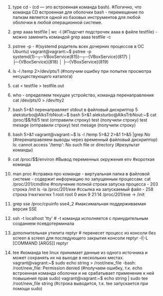 1. type cd  - (cd — это встроенная команда bash). #Логично, что команда CD встроенная для оболочки bash - перемещение по папкам является одной из базовых инструментов для любой оболочки в любой операционной системе.
2. grep aaaa testfile | wc -l (#Подсчет подстрочек аааа в файле testfile) - можно заменить командой grep aaaa testfile -c
3. pstree -p  - #(systemd родитель всех дочерних процессов в ОС Ubuntu)
    vagrant@vagrant:~$ pstree -p
    systemd(1)─┬─VBoxService(815)─┬─{VBoxService}(817)
               │                  ├─{VBoxService}(818)
               │                  ├─{VBoxService}(819)

4. ls -l /temp 2>/dev/pts/1 (#получим ошибку при попытке просмотра несуществующего каталога)
5. cat < testfile > testfile.out
6. who - определяем текущее устройство, 
    команда перенаправления cat /dev/pts/0 > /dev/tty2
7. bash 5>&1 перенаправляет stdout в файловый дискриптор 5
    aleksturbo@AlksTrbNout:~$ bash 5>&1
    aleksturbo@AlksTrbNout:~$ cat /proc/$$/fd/5
    test                    (отправили строку)
    test                    (получили строку)
    test mesage             (отправили строку)
    test mesage             (получили строку)
8. bash 5>&1 
    vagrant@vagrant:~$ ls -l /temp 5>&2 2>&1 1>&5 |grep No (#перенаправляем выводы через временный файловый дискриптор)
    ls: cannot access '/temp': No such file or directory (#результат команды)
9. cat /proc/$$/environ #Вывод переменных окружения
    env #короткая команда
10. man proc #справка про команде - виртуальная папка в файловой системе - содержит информацию по запущенным процессам:
    cat /proc/201/cmdline  #получение полной строки запуска процесса - 203 строка
        /init
    ls -la /proc/201/exe  #ссылка на запускаемый файл - 258 строка
        lrwxrwxrwx 1 root root 0 июн  9 21:14 /proc/201/exe -> /init 
11. grep sse /proc/cpuinfo
    sse4_2 #максимальная поддерживаемая версия SSE
12. ssh -t localhost 'tty' # -t команда исполняется c принудительным созданием псевдотерминала   
13. дополнительная утилита reptyr # перенесет процесс из консоли без screen в screen для последующего закрытия консоли
    reptyr -l|-L [COMMAND [ARGS]]
    reptyr <PID of running process to attach>
14. tee #команда tee linux принимает данные из одного источника и может сохранять их на выходе в нескольких местах.
    vagrant@vagrant:~$ sudo echo string > /root/new_file
    -bash: /root/new_file: Permission denied  (#получаем ошибку, т.к. echo встроенная команда оболочки и не срабатывает применение к ней повышения прав sudo)
    vagrant@vagrant:~$ echo string | sudo tee /root/new_file
    string (#строка выводится, т.к. tee запускается при помощи sudo)
